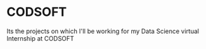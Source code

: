 # CODSOFT
Its the projects on which I'll be working for my Data Science virtual Internship at CODSOFT
